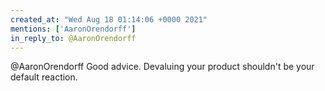 ```yaml
---
created_at: "Wed Aug 18 01:14:06 +0000 2021"
mentions: ['AaronOrendorff']
in_reply_to: @AaronOrendorff
---
```


@AaronOrendorff Good advice. Devaluing your product shouldn't be your default reaction.